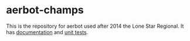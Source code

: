 aerbot-champs
=============

This is the repository for aerbot used after 2014 the Lone Star Regional. It has [documentation](https://2585robophiles.github.io/aerbot-champs/)
and [unit tests](https://github.com/2585Robophiles/aerbot-junit).

